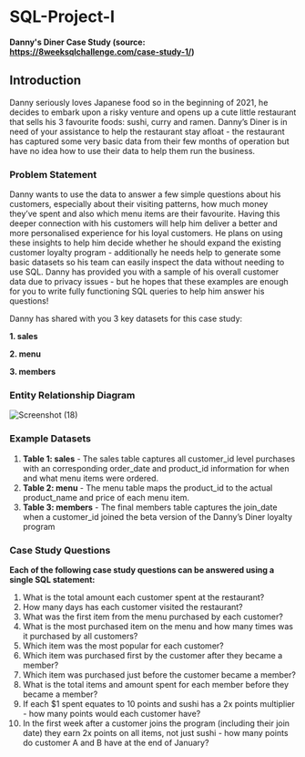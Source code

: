 # SQL-Project-I
__Danny's Diner Case Study (source: https://8weeksqlchallenge.com/case-study-1/)__

## Introduction
Danny seriously loves Japanese food so in the beginning of 2021, he decides to embark upon a risky venture and opens up a cute little restaurant that sells his 3 favourite foods: sushi, curry and ramen.
Danny’s Diner is in need of your assistance to help the restaurant stay afloat - the restaurant has captured some very basic data from their few months of operation but have no idea how to use their data to help them run the business.
### Problem Statement
Danny wants to use the data to answer a few simple questions about his customers, especially about their visiting patterns, how much money they’ve spent and also which menu items are their favourite. Having this deeper connection with his customers will help him deliver a better and more personalised experience for his loyal customers.
He plans on using these insights to help him decide whether he should expand the existing customer loyalty program - additionally he needs help to generate some basic datasets so his team can easily inspect the data without needing to use SQL.
Danny has provided you with a sample of his overall customer data due to privacy issues - but he hopes that these examples are enough for you to write fully functioning SQL queries to help him answer his questions!

Danny has shared with you 3 key datasets for this case study:

__1. sales__

__2. menu__

__3. members__

### Entity Relationship Diagram
![Screenshot (18)](https://github.com/chandan725/SQL-Project-I/assets/108787425/7920c5dd-1b24-4e07-90f7-8f6fb79d5a8e)
### Example Datasets
1. __Table 1: sales__ - The sales table captures all customer_id level purchases with an corresponding order_date and product_id information for when and what menu items were ordered.
2. __Table 2: menu__ - The menu table maps the product_id to the actual product_name and price of each menu item.
3. __Table 3: members__ - The final members table captures the join_date when a customer_id joined the beta version of the Danny’s Diner loyalty program

### Case Study Questions
__Each of the following case study questions can be answered using a single SQL statement:__

1. What is the total amount each customer spent at the restaurant?
2. How many days has each customer visited the restaurant?
3. What was the first item from the menu purchased by each customer?
4. What is the most purchased item on the menu and how many times was it purchased by all customers?
5. Which item was the most popular for each customer?
6. Which item was purchased first by the customer after they became a member?
7. Which item was purchased just before the customer became a member?
8. What is the total items and amount spent for each member before they became a member?
9. If each $1 spent equates to 10 points and sushi has a 2x points multiplier - how many points would each customer have?
10. In the first week after a customer joins the program (including their join date) they earn 2x points on all items, not just sushi - how many points do customer A and B have at the end of January?


